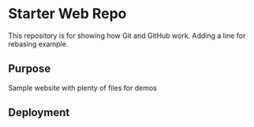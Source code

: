 # Starter Web Repo

This repository is for showing how Git and GitHub work. Adding a line for rebasing example.

## Purpose

Sample website with plenty of files for demos

## Deployment
